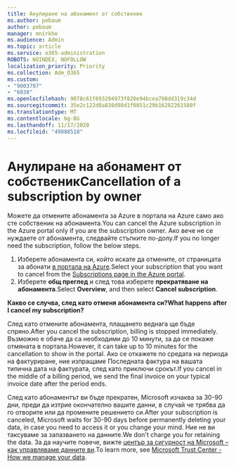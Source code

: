 ```yaml
---
title: Анулиране на абонамент от собственик
ms.author: pebaum
author: pebaum
manager: mnirkhe
ms.audience: Admin
ms.topic: article
ms.service: o365-administration
ROBOTS: NOINDEX, NOFOLLOW
localization_priority: Priority
ms.collection: Adm_O365
ms.custom:
- "9003797"
- "6838"
ms.openlocfilehash: 9078c61f693294973f820e94bcea798dd319c34d
ms.sourcegitcommit: 35e2c122d8a838d98d1f0851c29b16282261580f
ms.translationtype: MT
ms.contentlocale: bg-BG
ms.lasthandoff: 11/17/2020
ms.locfileid: "49088518"
---
```

# <a name="cancellation-of-a-subscription-by-owner"></a><span data-ttu-id="1fa4e-102">Анулиране на абонамент от собственик</span><span class="sxs-lookup"><span data-stu-id="1fa4e-102">Cancellation of a subscription by owner</span></span>

<span data-ttu-id="1fa4e-103">Можете да отмените абонамента за Azure в портала на Azure само ако сте собственик на абонамента.</span><span class="sxs-lookup"><span data-stu-id="1fa4e-103">You can cancel the Azure subscription in the Azure portal only if you are the subscription owner.</span></span> <span data-ttu-id="1fa4e-104">Ако вече не се нуждаете от абонамента, следвайте стъпките по-долу.</span><span class="sxs-lookup"><span data-stu-id="1fa4e-104">If you no longer need the subscription, follow the below steps.</span></span>

1. <span data-ttu-id="1fa4e-105">Изберете абонамента си, който искате да отмените, от страницата за абонати [в портала на Azure](https://ms.portal.azure.com/#blade/Microsoft_Azure_Billing/SubscriptionsBlade).</span><span class="sxs-lookup"><span data-stu-id="1fa4e-105">Select your subscription that you want to cancel from the [Subscriptions page in the Azure portal](https://ms.portal.azure.com/#blade/Microsoft_Azure_Billing/SubscriptionsBlade).</span></span>
2. <span data-ttu-id="1fa4e-106">Изберете **общ преглед** и след това изберете **прекратяване на абонамента**.</span><span class="sxs-lookup"><span data-stu-id="1fa4e-106">Select **Overview**, and then select **Cancel subscription**.</span></span>

<span data-ttu-id="1fa4e-107">**Какво се случва, след като отменя абонамента си?**</span><span class="sxs-lookup"><span data-stu-id="1fa4e-107">**What happens after I cancel my subscription?**</span></span>

<span data-ttu-id="1fa4e-108">След като отмените абонамента, плащането веднага ще бъде спряно.</span><span class="sxs-lookup"><span data-stu-id="1fa4e-108">After you cancel the subscription, billing is stopped immediately.</span></span> <span data-ttu-id="1fa4e-109">Възможно е обаче да са необходими до 10 минути, за да се покаже отмяната в портала.</span><span class="sxs-lookup"><span data-stu-id="1fa4e-109">However, it can take up to 10 minutes for the cancellation to show in the portal.</span></span> <span data-ttu-id="1fa4e-110">Ако се откажете по средата на периода на фактуриране, ние изпращаме Последната фактура на вашата типична дата на фактурата, след като приключи срокът.</span><span class="sxs-lookup"><span data-stu-id="1fa4e-110">If you cancel in the middle of a billing period, we send the final invoice on your typical invoice date after the period ends.</span></span>

<span data-ttu-id="1fa4e-111">След като абонаментът ви бъде прекратен, Microsoft изчаква за 30-90 дни, преди да изтрие окончателно вашите данни, в случай че трябва да го отворите или да промените решението си.</span><span class="sxs-lookup"><span data-stu-id="1fa4e-111">After your subscription is canceled, Microsoft waits for 30-90 days before permanently deleting your data, in case you need to access it or you change your mind.</span></span> <span data-ttu-id="1fa4e-112">Ние не ви таксуваме за запазването на данните.</span><span class="sxs-lookup"><span data-stu-id="1fa4e-112">We don't charge you for retaining the data.</span></span> <span data-ttu-id="1fa4e-113">За да научите повече, вижте [център за сигурност на Microsoft – как управляваме данните ви](https://www.microsoft.com/trust-center/privacy/data-management#leave).</span><span class="sxs-lookup"><span data-stu-id="1fa4e-113">To learn more, see [Microsoft Trust Center - How we manage your data](https://www.microsoft.com/trust-center/privacy/data-management#leave).</span></span>


